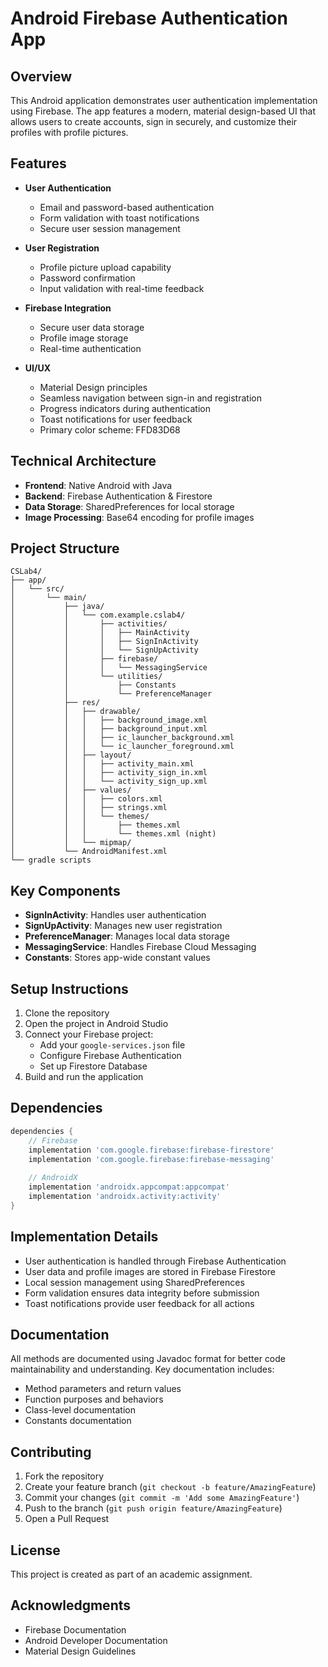 # Android Firebase Authentication App

## Overview
This Android application demonstrates user authentication implementation using Firebase. The app features a modern, material design-based UI that allows users to create accounts, sign in securely, and customize their profiles with profile pictures.

## Features
- **User Authentication**
  - Email and password-based authentication
  - Form validation with toast notifications
  - Secure user session management
  
- **User Registration**
  - Profile picture upload capability
  - Password confirmation
  - Input validation with real-time feedback
  
- **Firebase Integration**
  - Secure user data storage
  - Profile image storage
  - Real-time authentication
  
- **UI/UX**
  - Material Design principles
  - Seamless navigation between sign-in and registration
  - Progress indicators during authentication
  - Toast notifications for user feedback
  - Primary color scheme: FFD83D68

## Technical Architecture
- **Frontend**: Native Android with Java
- **Backend**: Firebase Authentication & Firestore
- **Data Storage**: SharedPreferences for local storage
- **Image Processing**: Base64 encoding for profile images

## Project Structure
```
CSLab4/
├── app/
│   └── src/
│       └── main/
│           ├── java/
│           │   └── com.example.cslab4/
│           │       ├── activities/
│           │       │   ├── MainActivity
│           │       │   ├── SignInActivity
│           │       │   └── SignUpActivity
│           │       ├── firebase/
│           │       │   └── MessagingService
│           │       └── utilities/
│           │           ├── Constants
│           │           └── PreferenceManager
│           ├── res/
│           │   ├── drawable/
│           │   │   ├── background_image.xml
│           │   │   ├── background_input.xml
│           │   │   ├── ic_launcher_background.xml
│           │   │   └── ic_launcher_foreground.xml
│           │   ├── layout/
│           │   │   ├── activity_main.xml
│           │   │   ├── activity_sign_in.xml
│           │   │   └── activity_sign_up.xml
│           │   ├── values/
│           │   │   ├── colors.xml
│           │   │   ├── strings.xml
│           │   │   └── themes/
│           │   │       ├── themes.xml
│           │   │       └── themes.xml (night)
│           │   └── mipmap/
│           └── AndroidManifest.xml
└── gradle scripts
```

## Key Components
- **SignInActivity**: Handles user authentication
- **SignUpActivity**: Manages new user registration
- **PreferenceManager**: Manages local data storage
- **MessagingService**: Handles Firebase Cloud Messaging
- **Constants**: Stores app-wide constant values

## Setup Instructions
1. Clone the repository
2. Open the project in Android Studio
3. Connect your Firebase project:
   - Add your `google-services.json` file
   - Configure Firebase Authentication
   - Set up Firestore Database
4. Build and run the application

## Dependencies
```gradle
dependencies {
    // Firebase
    implementation 'com.google.firebase:firebase-firestore'
    implementation 'com.google.firebase:firebase-messaging'
    
    // AndroidX
    implementation 'androidx.appcompat:appcompat'
    implementation 'androidx.activity:activity'
}
```

## Implementation Details
- User authentication is handled through Firebase Authentication
- User data and profile images are stored in Firebase Firestore
- Local session management using SharedPreferences
- Form validation ensures data integrity before submission
- Toast notifications provide user feedback for all actions

## Documentation
All methods are documented using Javadoc format for better code maintainability and understanding. Key documentation includes:
- Method parameters and return values
- Function purposes and behaviors
- Class-level documentation
- Constants documentation

## Contributing
1. Fork the repository
2. Create your feature branch (`git checkout -b feature/AmazingFeature`)
3. Commit your changes (`git commit -m 'Add some AmazingFeature'`)
4. Push to the branch (`git push origin feature/AmazingFeature`)
5. Open a Pull Request

## License
This project is created as part of an academic assignment.

## Acknowledgments
- Firebase Documentation
- Android Developer Documentation
- Material Design Guidelines
